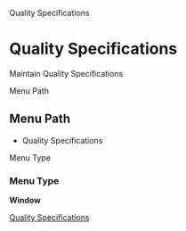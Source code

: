 
Quality Specifications
# Quality Specifications


Maintain Quality Specifications

Menu Path
## Menu Path



- Quality Specifications

Menu Type
### Menu Type

**Window**


[Quality Specifications](../../window-quality-specifications.md)